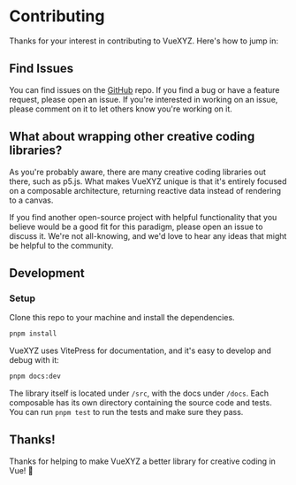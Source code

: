 # Contributing

Thanks for your interest in contributing to VueXYZ. Here's how to jump in:

## Find Issues

You can find issues on the [GitHub](https://github.com/marchantweb/vuexyz/issues) repo. If you find a bug or have a feature request, please open an issue. If you're interested in working on an issue, please comment on it to let others know you're working on it.

## What about wrapping other creative coding libraries?

As you're probably aware, there are many creative coding libraries out there, such as p5.js. What makes VueXYZ unique is that it's entirely focused on a composable architecture, returning reactive data instead of rendering to a canvas.

If you find another open-source project with helpful functionality that you believe would be a good fit for this paradigm, please open an issue to discuss it. We're not all-knowing, and we'd love to hear any ideas that might be helpful to the community.

## Development

### Setup

Clone this repo to your machine and install the dependencies.

```bash
pnpm install
```

VueXYZ uses VitePress for documentation, and it's easy to develop and debug with it:

```bash
pnpm docs:dev
```

The library itself is located under `/src`, with the docs under `/docs`. Each composable has its own directory containing the source code and tests. You can run `pnpm test` to run the tests and make sure they pass.

## Thanks!

Thanks for helping to make VueXYZ a better library for creative coding in Vue! 🎉
